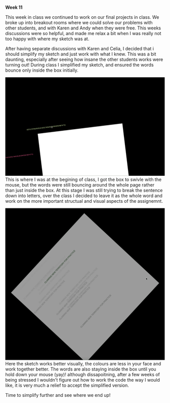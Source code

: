 **Week 11**

This week in class we continued to work on our final projects in class. We broke up into breakout rooms where we could solve our problems with other students, 
and with Karen and Andy when they were free. This weeks discussions were so helpful, and made me relax a bit when I was really not too happy with where my sketch was at.

After having separate discussions with Karen and Celia, I decided that i should simplify my sketch and just work with what I knew. This was a bit daunting, especially after seeing how insane the other students works were turning out! During class I simplified my sketch, and ensured the words bounce only inside the box initially. 

![](c,.gif)
This is where I was at the begining of class, I got the box to swivle with the mouse, but the words were still bouncing around the whole page rather than just inside the box. At this stage I was still trying to break the sentence down into letters, over the class I decided to leave it as the whole word and work on the more important structual and visual aspects of the assignemnt.

![](box.gif)
Here the sketch works better visually, the colours are less in your face and work together better. The words are also staying inside the box until you hold down your mouse (yay)! although dissapoitning, after a few weeks of being stressed I wouldn't figure out how to work the code the way I would like, it is very much a relief to accept the simplified version. 

Time to simplify further and see where we end up!
